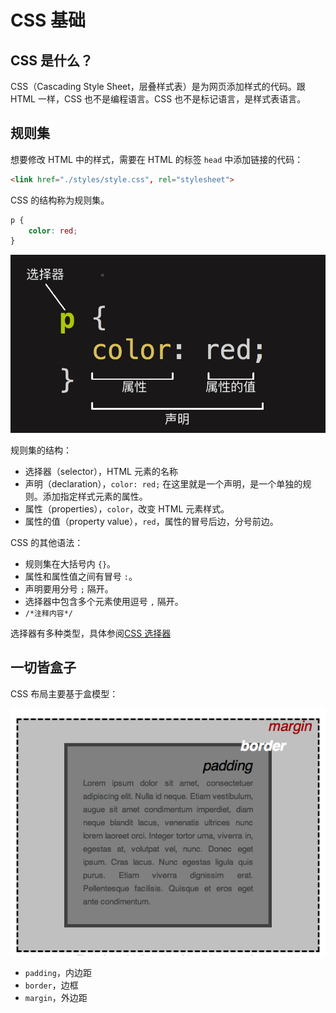 # CSS 基础

## CSS 是什么？

CSS（Cascading Style Sheet，层叠样式表）是为网页添加样式的代码。跟 HTML 一样，CSS 也不是编程语言。CSS 也不是标记语言，是样式表语言。

## 规则集

想要修改 HTML 中的样式，需要在 HTML 的标签 `head` 中添加链接的代码：

```html
<link href="./styles/style.css", rel="stylesheet">
```

CSS 的结构称为规则集。

```css
p {
    color: red;
}
```

![规则集](../images/web/css-declaration.png)

规则集的结构：

- 选择器（selector），HTML 元素的名称
- 声明（declaration），`color: red;` 在这里就是一个声明，是一个单独的规则。添加指定样式元素的属性。
- 属性（properties），`color`，改变 HTML 元素样式。
- 属性的值（property value），`red`，属性的冒号后边，分号前边。

CSS 的其他语法：

- 规则集在大括号内 `{}`。
- 属性和属性值之间有冒号 `:`。
- 声明要用分号 `;` 隔开。
- 选择器中包含多个元素使用逗号 `,` 隔开。
- `/*注释内容*/`

选择器有多种类型，具体参阅[CSS 选择器](https://developer.mozilla.org/en-US/docs/Learn/CSS/Building_blocks/Selectors)

## 一切皆盒子

CSS 布局主要基于盒模型：

![盒模型](../images/web/box-model.png)

- `padding`，内边距
- `border`，边框
- `margin`，外边距
